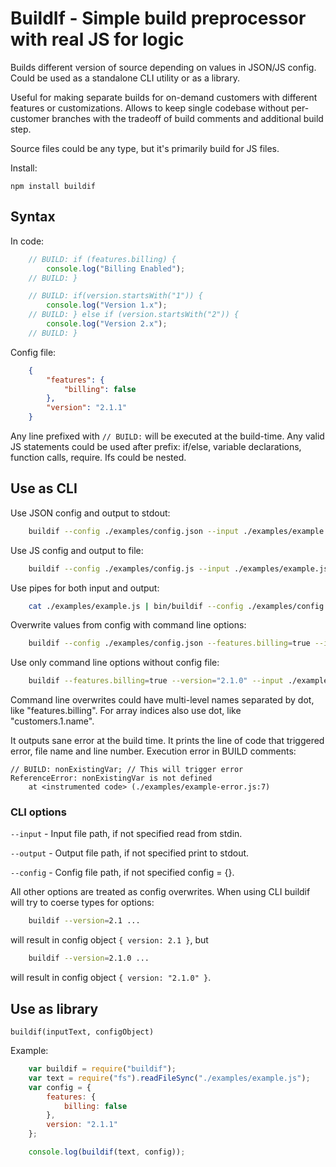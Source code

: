 # BuildIf - Simple build preprocessor with real JS for logic

Builds different version of source depending on values in JSON/JS config.
Could be used as a standalone CLI utility or as a library.

Useful for making separate builds for on-demand customers with different features or customizations. Allows to keep single codebase without per-customer branches with the tradeoff of build comments and additional build step.

Source files could be any type, but it's primarily build for JS files.

Install:

	npm install buildif


## Syntax

In code:

```javascript
	// BUILD: if (features.billing) {
		console.log("Billing Enabled");
	// BUILD: }

	// BUILD: if(version.startsWith("1")) {
		console.log("Version 1.x");
	// BUILD: } else if (version.startsWith("2")) {
		console.log("Version 2.x");
	// BUILD: }
```

Config file:

```json
	{
		"features": {
			"billing": false
		},
		"version": "2.1.1"
	}
```

Any line prefixed with `// BUILD:` will be executed at the build-time.
Any valid JS statements could be used after prefix: if/else, variable declarations, function calls, require. Ifs could be nested.

## Use as CLI

Use JSON config and output to stdout:

```bash
	buildif --config ./examples/config.json --input ./examples/example.js > output.js
```

Use JS config and output to file:

```bash
	buildif --config ./examples/config.js --input ./examples/example.js --output output.js
```

Use pipes for both input and output:

```bash
	cat ./examples/example.js | bin/buildif --config ./examples/config.json > output.js
```

Overwrite values from config with command line options:

```bash
	buildif --config ./examples/config.json --features.billing=true --input ./examples/example.js
```

Use only command line options without config file:

```bash
	buildif --features.billing=true --version="2.1.0" --input ./examples/example.js
```

Command line overwrites could have multi-level names separated by dot, like "features.billing". For array indices also use dot, like "customers.1.name".

It outputs sane error at the build time. It prints the line of code that triggered error, file name and line number. Execution error in BUILD comments:

	// BUILD: nonExistingVar; // This will trigger error
	ReferenceError: nonExistingVar is not defined
		at <instrumented code> (./examples/example-error.js:7)

### CLI options
	
`--input` - Input file path, if not specified read from stdin.

`--output` - Output file path, if not specified print to stdout.

`--config` - Config file path, if not specified config = {}.

All other options are treated as config overwrites.
When using CLI buildif will try to coerse types for options:

```bash
	buildif --version=2.1 ...
```

will result in config object `{ version: 2.1 }`, but

```bash
	buildif --version=2.1.0 ...
```

will result in config object `{ version: "2.1.0" }`.

## Use as library

`buildif(inputText, configObject)`

Example:

```javascript
	var buildif = require("buildif");
	var text = require("fs").readFileSync("./examples/example.js");
	var config = {
		features: {
			billing: false
		},
		version: "2.1.1"
	};

	console.log(buildif(text, config));
```

